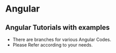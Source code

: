 # Angular
## Angular Tutorials with examples

- There are branches for various Angular Codes.
- Please Refer according to your needs.
